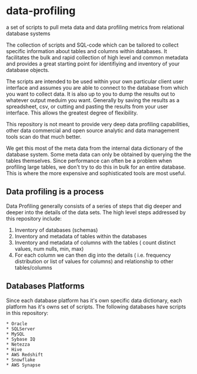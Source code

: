 # data-profiling
a set of scripts to pull meta data and data profiling metrics from relational database systems

The collection of scripts and SQL-code which can be tailored to collect specific information about tables and columns within databases.
It facilitates the bulk and rapid collection of high level and common metadata and provides a great starting point for identifiying and inventory of your database objects.

The scripts are intended to be used within your own particular client user interface and assumes you are able to connect to the database from which you want to collect data.   It is also up to you to dump the results out to whatever output meduim you want.   Generally by saving the results as a spreadsheet, csv, or cutting and pasting the results from your user interface.   This allows the greatest degree of flexibility.  

This repository is not meant to provide very deep data profiling capabilities,  other data commercial and open source analytic and data management tools scan do that much better.  

We get this most of the meta data from the internal data dictionary of the database system.   Some meta data can only be obtained by querying the the tables themselves.   Since performance can often be a problem when profiling large tables, we don't try to do this in bulk for an entire database.  This is where the more expensive and sophisticated tools are most useful.

Data profiling is a process
---------------------------
Data Profiling generally consists of a series of steps that dig deeper and deeper into the details of the data sets.
The high level steps addressed by this repository include: 

  1.  Inventory of databases (schemas)
  2.  Inventory and metadata of tables within the databases
  3.  Inventory and metadata of columns with the tables ( count distinct values, num nulls, min, max)
  4.  For each column we can then dig into the details ( i.e. frequency distribution or list of values for columns) and relationship to other tables/columns
  
Databases Platforms
-------------------
Since each database platform has it's own specific data dictionary, each platform has it's owns set of scripts.
The following databases have scripts in this repository:

  	* Oracle
  	* SQLServer
  	* MySQL
  	* Sybase IQ
  	* Netezza
  	* Hive
    * AWS Redshift
    * Snowflake
    * AWS Synapse
 
  

